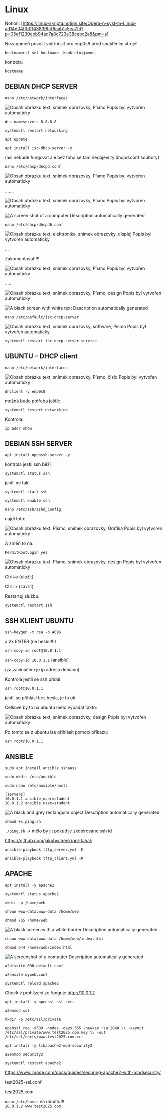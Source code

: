 # Linux

Notion: [https://linux-skripta.notion.site/Opera-n-syst-m-Linux-ad14d04ffb0143839fcf6aab1c5ea7fd?p=05ef1230cbb94ad7a8c723e38cebc2a8&pm=s]

Nezapomeň povolit vnitřní síť pro enp0s8 před spuštěním stroje! 

`hostnamectl set-hostname _konkretnijmeno_`

kontrola:  

`hostname`

## DEBIAN DHCP SERVER

`nano /etc/network/interfaces`

![Obsah obrázku text, snímek obrazovky, Písmo
Popis byl vytvořen automaticky](images/image-cea1210d-34e9-4927-8b3f-a0a46df4e3ec.png)

`dns-nameservers 8.8.8.8`

`systemctl restart networking`

`apt update `

`apt install isc-dhcp-server -y`

(asi nebude fungovat ale bez toho se tam neobjeví ty dhcpd.conf soubory) 

`nano /etc/dhcp/dhcpd.conf`

![Obsah obrázku text, snímek obrazovky, Písmo
Popis byl vytvořen automaticky](images/image-dbff71a4-2277-4c29-a1a6-8a1478090582.png)

…….

![Obsah obrázku text, snímek obrazovky, Písmo
Popis byl vytvořen automaticky](images/image-88d8e2e1-ad4a-4f10-9b0d-4be020ed1740.png)

![A screen shot of a computer
Description automatically generated](images/image-43a364c5-1de1-4528-833f-646ca6343965.png)

`nano /etc/dhcp/dhcpd6.conf`

![Obsah obrázku text, elektronika, snímek obrazovky, displej
Popis byl vytvořen automaticky](images/image-26db8ccc-bd8b-4c4e-b0b0-6257c8b38e24.png)

…

Zakomentovat!!!!

![Obsah obrázku text, snímek obrazovky, Písmo
Popis byl vytvořen automaticky](images/image-84a482ce-2eb8-4aff-8005-ea5084babe52.png)

…..

![Obsah obrázku text, snímek obrazovky, Písmo, design
Popis byl vytvořen automaticky](images/image-1b502ab6-db41-406e-aa70-6c10d545cc1a.png)

![A black screen with white text
Description automatically generated](images/image-e45e58fa-5137-4000-a3ad-47b09ca1d609.png)

`nano /etc/default/isc-dhcp-server`

![Obsah obrázku text, snímek obrazovky, software, Písmo
Popis byl vytvořen automaticky](images/image-5eee5e64-f22a-4f98-bc84-168e5acc3d9f.png)

`systemctl restart isc-dhcp-server.service`

## UBUNTU – DHCP client

`nano /etc/network/interfaces`

![Obsah obrázku text, snímek obrazovky, Písmo, číslo
Popis byl vytvořen automaticky](images/image-9f479184-2b07-413f-85ec-58cfbeeeb50e.png)

`dhclient -v enp0s8`

možná bude potřeba ještě:

`systemctl restart networking`

Kontrola: 

`ip addr show `

## DEBIAN SSH SERVER

`apt install openssh-server -y`

kontrola jestli ssh běží

`systemctl status ssh`

jestli ne tak:

`systemctl start ssh`

`systemctl enable ssh`

`nano /etc/ssh/sshd_config`

najdi toto:

![Obsah obrázku text, Písmo, snímek obrazovky, Grafika
Popis byl vytvořen automaticky](images/image-d1238035-3681-4296-9adc-c549d64730ff.png)

A změň to na:

`PermitRootLogin yes`

![Obsah obrázku text, Písmo, snímek obrazovky, design
Popis byl vytvořen automaticky](images/image-b420d1d7-9682-4fda-bf74-7a3339380338.png)

Ctrl+o (uložit)

Ctrl+x (zavřít)

Restartuj službu:

`systemctl restart ssh`

## SSH KLIENT UBUNTU

`ssh-keygen -t rsa -b 4096`

a 2x ENTER (ne heslo!!!!)

`ssh-copy-id root@10.0.1.1`

`ssh-copy-id 10.0.1.1` (ansible)

(za zavináčem je ip adresa debianu)

Kontrola jestli se ssh pridal:

`ssh root@10.0.1.1`

jestli se přihlásí bez hesla, je to ok.

Celkově by to na ubuntu mělo vypadat takto:

![Obsah obrázku text, snímek obrazovky, design
Popis byl vytvořen automaticky](images/image-6dbbf960-43a1-4b06-a87d-eab5afc7406b.png)

Po tomto se z ubuntu lze přihlásit pomocí příkazu:

`ssh root@10.0.1.1`

## ANSIBLE

`sudo apt install ansible sshpass`

`sudo mkdir /etc/ansible`

`sudo nano /etc/ansible/hosts`

```
[servers]  
10.0.1.1 ansible_user=student  
10.0.1.2 ansible_user=student
```

![A black and grey rectangular object
Description automatically generated](images/image-71f91bc1-ba46-462c-a1ad-045dd57027e8.png)

`chmod +x ping.sh`

`./ping.sh` -> mělo by jít pokud je zkopirovane ssh id

https://github.com/jakubschenk/opl-tahak

`ansible-playbook tftp_server.yml -K`

`ansible-playbook tftp_client.yml -K`

## APACHE

`apt install -y apache2`

`systemctl status apache2`

`mkdir -p /home/web`

`chown www-data:www-data /home/web`

`chmod 755 /home/web`

![A black screen with a white border
Description automatically generated](images/image-6bda9ba5-e498-45ee-84e1-a1db074e1bb1.png)

`chown www-data:www-data /home/web/index.html`

`chmod 644 /home/web/index.html`

![A screenshot of a computer
Description automatically generated](images/image-644a90c2-cdea-4feb-8a51-a4c9ab3644c4.png)

`a2dissite 000-default.conf`

`a2ensite myweb.conf`

`systemctl reload apache2`

Check v prohlizeci ze funguje http://10.0.1.2

`apt install -y openssl ssl-cert`

`a2enmod ssl`

`mkdir -p /etc/ssl/private`

`openssl req -x509 -nodes -days 365 -newkey rsa:2048 \\ -keyout /etc/ssl/private/www.test2025.com.key \\ -out /etc/ssl/certs/www.test2025.com.crt`

`apt install -y libapache2-mod-security2`

`a2enmod security2`

`systemctl restart apache2`

https://www.linode.com/docs/guides/securing-apache2-with-modsecurity/

test2025-ssl.conf

test2025.com  
  
`nano /etc/hosts` na ubuntu!!!  
`10.0.1.2 www.test2025.com`